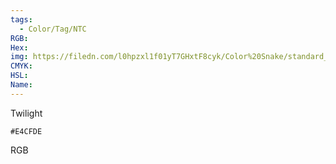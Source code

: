 ```yaml
---
tags:
  - Color/Tag/NTC
RGB:
Hex:
img: https://filedn.com/l0hpzxl1f01yT7GHxtF8cyk/Color%20Snake/standard_csv_to_svg/E4CFDE.svg
CMYK:
HSL:
Name:
---
```

Twilight
```palette
#E4CFDE
```
RGB
